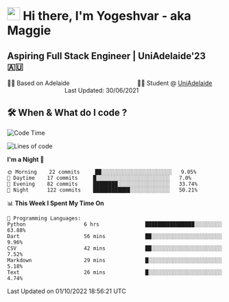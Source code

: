 <h1><img src="https://emojis.slackmojis.com/emojis/images/1531849430/4246/blob-sunglasses.gif?1531849430" width="30"/> Hi there, I'm Yogeshvar - aka Maggie</h1>

## Aspiring Full Stack Engineer | UniAdelaide'23 🇦🇺  
🏂🏻  Based on Adelaide &nbsp;&nbsp;&nbsp;&nbsp;&nbsp;&nbsp;&nbsp;&nbsp;&nbsp;&nbsp;&nbsp;&nbsp;&nbsp;&nbsp;&nbsp;&nbsp;&nbsp;&nbsp;&nbsp;&nbsp;&nbsp;&nbsp;&nbsp;&nbsp;&nbsp;&nbsp;&nbsp;&nbsp;&nbsp;&nbsp;&nbsp;&nbsp;&nbsp;&nbsp;&nbsp;&nbsp;&nbsp;&nbsp;&nbsp;👨‍💻 Student @ [UniAdelaide](https://www.adelaide.edu.au)   &nbsp;&nbsp;&nbsp;&nbsp;&nbsp;&nbsp;&nbsp;&nbsp;&nbsp;&nbsp;&nbsp;&nbsp;&nbsp;&nbsp;&nbsp;&nbsp;&nbsp;&nbsp;&nbsp;&nbsp;&nbsp;&nbsp;&nbsp;&nbsp;&nbsp;&nbsp;&nbsp;&nbsp;&nbsp;&nbsp;&nbsp;&nbsp; &nbsp;Last Updated: 30/06/2021

## 🛠 When & What do I code ?  

<!--START_SECTION:waka-->
![Code Time](http://img.shields.io/badge/Code%20Time-1%2C797%20hrs%2051%20mins-blue)

![Lines of code](https://img.shields.io/badge/From%20Hello%20World%20I%27ve%20Written-2%20Million%20lines%20of%20code-blue)

**I'm a Night 🦉** 

```text
🌞 Morning    22 commits     ██░░░░░░░░░░░░░░░░░░░░░░░   9.05% 
🌆 Daytime    17 commits     █░░░░░░░░░░░░░░░░░░░░░░░░   7.0% 
🌃 Evening    82 commits     ████████░░░░░░░░░░░░░░░░░   33.74% 
🌙 Night      122 commits    ████████████░░░░░░░░░░░░░   50.21%

```


📊 **This Week I Spent My Time On** 

```text
💬 Programming Languages: 
Python                   6 hrs               ████████████████░░░░░░░░░   63.88% 
Dart                     56 mins             ██░░░░░░░░░░░░░░░░░░░░░░░   9.96% 
CSV                      42 mins             ██░░░░░░░░░░░░░░░░░░░░░░░   7.52% 
Markdown                 29 mins             █░░░░░░░░░░░░░░░░░░░░░░░░   5.18% 
Text                     26 mins             █░░░░░░░░░░░░░░░░░░░░░░░░   4.74%

```


 Last Updated on 01/10/2022 18:56:21 UTC
<!--END_SECTION:waka-->
